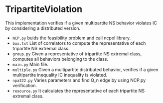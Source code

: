 # TripartiteViolation
This implementation verifies if a given multipartite NS behavior violates IC by considering a distributed version.

 * `NCP.py` buids the feasibility problem and call ncpol library.
 * `box.txt` List of correlators to compute the representative of each tripartite NS extremal class.
 * `group.py` Given a representative of tripartite NS extremal class, computes all behaviors belonging to the class.
 * `main.py` Main file.
 * `multiple.py` Given a multipartite distributed behavior, verifies if a given multipartite inequality IC inequality is violated.
 * `npa322.py` Varies parameters and find Q_n edge by using NCP.py verification.
 * `resource.py` It calculates the representative of each tripartite NS extremal class.
